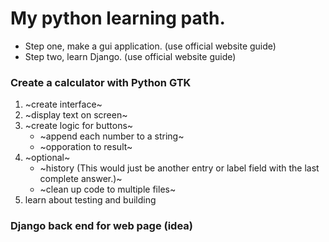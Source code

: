 # My python learning path.
* Step one, make a gui application. (use official website guide)
* Step two, learn Django. (use official website guide)
### Create a calculator with Python GTK
1. ~create interface~
2. ~display text on screen~
3. ~create logic for buttons~
    - ~append each number to a string~
    - ~opporation to result~
4. ~optional~
    - ~history (This would just be another entry or label field with the last complete answer.)~
    - ~clean up code to multiple files~
5. learn about testing and building

### Django back end for web page (idea)

